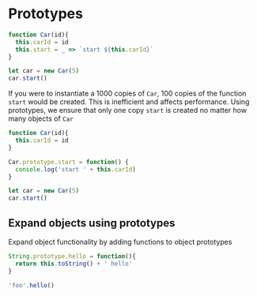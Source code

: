 # Prototypes


```javascript
function Car(id){
  this.carId = id
  this.start = _ => `start ${this.carId}`
}

let car = new Car(5)
car.start()
```

If you were to instantiate a 1000 copies of `Car`, 100 copies of the function `start` would be created. This is inefficient and affects performance. Using prototypes, we ensure that only one copy `start` is created no matter how many objects of `Car`

```javascript
function Car(id){
  this.carId = id
}

Car.prototype.start = function() {
  console.log('start ' + this.carId)
}

let car = new Car(5)
car.start()
```

## Expand objects using prototypes

Expand object functionality by adding functions to object prototypes

```javascript
String.prototype.hello = function(){
  return this.toString() + ' hello'
}

'foo'.hello()
```
